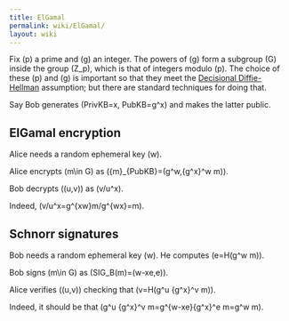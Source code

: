 ```yaml
---
title: ElGamal
permalink: wiki/ElGamal/
layout: wiki
---
```


Fix \(p\) a prime and \(g\) an integer. The powers of \(g\) form a
subgroup \(G\) inside the group \(Z_p\), which is that of integers
modulo \(p\). The choice of these \(p\) and \(g\) is important so that
they meet the [Decisional
Diffie-Hellman](http://en.wikipedia.org/wiki/Decisional_Diffie%E2%80%93Hellman_assumption)
assumption; but there are standard techniques for doing that.

Say Bob generates \(PrivKB=x, PubKB=g^x\) and makes the latter public.

ElGamal encryption
------------------

Alice needs a random ephemeral key \(w\).

  
Alice encrypts \(m\in G\) as \(\{m\}_{PubKB}=(g^w,{g^x}^w m)\).

Bob decrypts \((u,v)\) as \(v/u^x\).

Indeed, \(v/u^x=g^{xw}m/g^{wx}=m\).

Schnorr signatures
------------------

Bob needs a random ephemeral key \(w\). He computes \(e=H(g^w m)\).

  
Bob signs \(m\in G\) as \(SIG_B(m)=(w-xe,e)\).

Alice verifies \((u,v)\) checking that \(v=H(g^u {g^x}^v m)\).

Indeed, it should be that \(g^u {g^x}^v m=g^{w-xe}{g^x}^e m=g^w m\).


